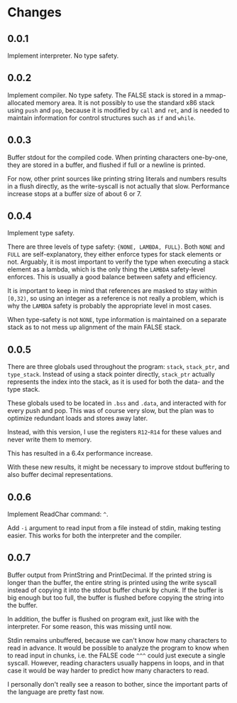 # Changes

## 0.0.1

Implement interpreter. No type safety.

## 0.0.2

Implement compiler. No type safety.
The FALSE stack is stored in a mmap-allocated memory area. It is not possibly to use the standard x86 stack using `push` and `pop`, because it is modified by `call` and `ret`, and is needed to maintain information for control structures such as `if` and `while`.

## 0.0.3

Buffer stdout for the compiled code. When printing characters one-by-one, they are stored in a buffer, and flushed if full or a newline is printed.

For now, other print sources like printing string literals and numbers results in a flush directly, as the write-syscall is not actually that slow. Performance increase stops at a buffer size of about 6 or 7.

## 0.0.4

Implement type safety. 

There are three levels of type safety: `{NONE, LAMBDA, FULL}`. Both `NONE` and `FULL` are self-explanatory, they either enforce types for stack elements or not.
Arguably, it is most important to verify the type when executing a stack element as a lambda, which is the only thing the `LAMBDA` safety-level enforces. This is usually a good balance between safety and efficiency.

It is important to keep in mind that references are masked to stay within `[0,32)`, so using an integer as a reference is not really a problem, which is why the `LAMBDA` safety is probably the appropriate level in most cases.

When type-safety is not `NONE`, type information is maintained on a separate stack as to not mess up alignment of the main FALSE stack.

## 0.0.5

There are three globals used throughout the program: `stack`, `stack_ptr`, and `type_stack`. Instead of using a stack pointer directly, `stack_ptr` actually represents the index into the stack, as it is used for both the data- and the type stack.

These globals used to be located in `.bss` and `.data`, and interacted with for every push and pop. This was of course very slow, but the plan was to optimize redundant loads and stores away later.

Instead, with this version, I use the registers `R12`-`R14` for these values and never write them to memory.

This has resulted in a 6.4x performance increase.

With these new results, it might be necessary to improve stdout buffering to also buffer decimal representations.

## 0.0.6

Implement ReadChar command: `^`.

Add `-i` argument to read input from a file instead of stdin, making testing easier. This works for both the interpreter and the compiler.

## 0.0.7

Buffer output from PrintString and PrintDecimal. If the printed string is longer than the buffer, the entire string is printed using the write syscall instead of copying it into the stdout buffer chunk by chunk. If the buffer is big enough but too full, the buffer is flushed before copying the string into the buffer.

In addition, the buffer is flushed on program exit, just like with the interpreter. For some reason, this was missing until now.

Stdin remains unbuffered, because we can't know how many characters to read in advance. It would be possible to analyze the program to know when to read input in chunks, i.e. the FALSE code `^^^` could just execute a single syscall. However, reading characters usually happens in loops, and in that case it would be way harder to predict how many characters to read.

I personally don't really see a reason to bother, since the important parts of the language are pretty fast now.